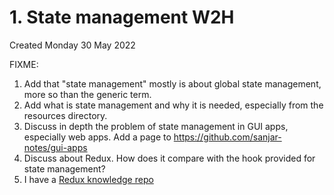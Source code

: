 # 1. State management W2H
Created Monday 30 May 2022

FIXME: 
1. Add that "state management" mostly is about global state management, more so than the generic term.
2. Add what is state management and why it is needed, especially from the resources directory.
3. Discuss in depth the problem of state management in GUI apps, especially web apps. Add a page to https://github.com/sanjar-notes/gui-apps
4. Discuss about Redux. How does it compare with the hook provided for state management?
5. I have a [Redux knowledge repo](https://github.com/sanjar-notes/redux)